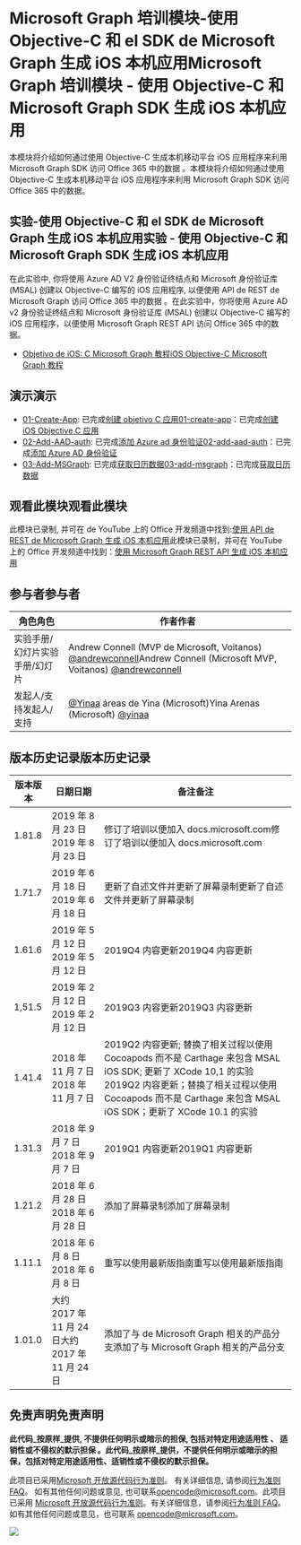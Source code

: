 # <a name="microsoft-graph-----objective-c--microsoft-graph-sdk--ios-"></a><span data-ttu-id="a2c18-101">Microsoft Graph 培训模块-使用 Objective-C 和 el SDK de Microsoft Graph 生成 iOS 本机应用</span><span class="sxs-lookup"><span data-stu-id="a2c18-101">Microsoft Graph 培训模块 - 使用 Objective-C 和 Microsoft Graph SDK 生成 iOS 本机应用</span></span>

<span data-ttu-id="a2c18-102">本模块将介绍如何通过使用 Objective-C 生成本机移动平台 iOS 应用程序来利用 Microsoft Graph SDK 访问 Office 365 中的数据 。</span><span class="sxs-lookup"><span data-stu-id="a2c18-102">本模块将介绍如何通过使用 Objective-C 生成本机移动平台 iOS 应用程序来利用 Microsoft Graph SDK 访问 Office 365 中的数据。</span></span>

## <a name="----objective-c--microsoft-graph-sdk--ios-"></a><span data-ttu-id="a2c18-103">实验-使用 Objective-C 和 el SDK de Microsoft Graph 生成 iOS 本机应用</span><span class="sxs-lookup"><span data-stu-id="a2c18-103">实验 - 使用 Objective-C 和 Microsoft Graph SDK 生成 iOS 本机应用</span></span>

<span data-ttu-id="a2c18-104">在此实验中, 你将使用 Azure AD V2 身份验证终结点和 Microsoft 身份验证库 (MSAL) 创建以 Objective-C 编写的 iOS 应用程序, 以便使用 API de REST de Microsoft Graph 访问 Office 365 中的数据 。</span><span class="sxs-lookup"><span data-stu-id="a2c18-104">在此实验中，你将使用 Azure AD v2 身份验证终结点和 Microsoft 身份验证库 (MSAL) 创建以 Objective-C 编写的 iOS 应用程序，以便使用 Microsoft Graph REST API 访问 Office 365 中的数据。</span></span>

- [<span data-ttu-id="a2c18-105">Objetivo de iOS: C Microsoft Graph 教程</span><span class="sxs-lookup"><span data-stu-id="a2c18-105">iOS Objective-C Microsoft Graph 教程</span></span>](https://docs.microsoft.com/graph/tutorials/ios-objectivec)

## <a name=""></a><span data-ttu-id="a2c18-106">演示</span><span class="sxs-lookup"><span data-stu-id="a2c18-106">演示</span></span>

- <span data-ttu-id="a2c18-107">[01-Create-App](demos/01-create-app): 已完成[创建 objetivo C 应用](https://docs.microsoft.com/graph/tutorials/ios-objectivec?tutorial-step=1)</span><span class="sxs-lookup"><span data-stu-id="a2c18-107">[01-create-app](demos/01-create-app)：已完成[创建 iOS Objective C 应用](https://docs.microsoft.com/graph/tutorials/ios-objectivec?tutorial-step=1)</span></span>
- <span data-ttu-id="a2c18-108">[02-Add-AAD-auth](demos/02-add-aad-auth): 已完成[添加 Azure ad 身份验证](https://docs.microsoft.com/graph/tutorials/ios-objectivec?tutorial-step=3)</span><span class="sxs-lookup"><span data-stu-id="a2c18-108">[02-add-aad-auth](demos/02-add-aad-auth)：已完成[添加 Azure AD 身份验证](https://docs.microsoft.com/graph/tutorials/ios-objectivec?tutorial-step=3)</span></span>
- <span data-ttu-id="a2c18-109">[03-Add-MSGraph](demos/03-add-msgraph): 已完成[获取日历数据](https://docs.microsoft.com/graph/tutorials/ios-objectivec?tutorial-step=4)</span><span class="sxs-lookup"><span data-stu-id="a2c18-109">[03-add-msgraph](demos/03-add-msgraph)：已完成[获取日历数据](https://docs.microsoft.com/graph/tutorials/ios-objectivec?tutorial-step=4)</span></span>

## <a name=""></a><span data-ttu-id="a2c18-110">观看此模块</span><span class="sxs-lookup"><span data-stu-id="a2c18-110">观看此模块</span></span>

<span data-ttu-id="a2c18-111">此模块已录制, 并可在 de YouTube 上的 Office 开发频道中找到:[使用 API de REST de Microsoft Graph 生成 iOS 本机应用](https://youtu.be/Gg8Qy1Dqyzw)</span><span class="sxs-lookup"><span data-stu-id="a2c18-111">此模块已录制，并可在 YouTube 上的 Office 开发频道中找到：[使用 Microsoft Graph REST API 生成 iOS 本机应用](https://youtu.be/Gg8Qy1Dqyzw)</span></span>

## <a name=""></a><span data-ttu-id="a2c18-112">参与者</span><span class="sxs-lookup"><span data-stu-id="a2c18-112">参与者</span></span>

| <span data-ttu-id="a2c18-113">角色</span><span class="sxs-lookup"><span data-stu-id="a2c18-113">角色</span></span> | <span data-ttu-id="a2c18-114">作者</span><span class="sxs-lookup"><span data-stu-id="a2c18-114">作者</span></span> |
| -------------------- | ------------------------------------------------------------------------------------- |
| <span data-ttu-id="a2c18-115">实验手册/幻灯片</span><span class="sxs-lookup"><span data-stu-id="a2c18-115">实验手册/幻灯片</span></span> | <span data-ttu-id="a2c18-116">Andrew Connell (MVP de Microsoft, Voitanos) [@andrewconnell](//github.com/andrewconnell)</span><span class="sxs-lookup"><span data-stu-id="a2c18-116">Andrew Connell (Microsoft MVP, Voitanos) [@andrewconnell](//github.com/andrewconnell)</span></span> |
| <span data-ttu-id="a2c18-117">发起人/支持</span><span class="sxs-lookup"><span data-stu-id="a2c18-117">发起人/支持</span></span> | <span data-ttu-id="a2c18-118">[@Yinaa](//github.com/yinaa) áreas de Yina (Microsoft)</span><span class="sxs-lookup"><span data-stu-id="a2c18-118">Yina Arenas (Microsoft) [@yinaa](//github.com/yinaa)</span></span> |

## <a name=""></a><span data-ttu-id="a2c18-119">版本历史记录</span><span class="sxs-lookup"><span data-stu-id="a2c18-119">版本历史记录</span></span>

| <span data-ttu-id="a2c18-120">版本</span><span class="sxs-lookup"><span data-stu-id="a2c18-120">版本</span></span> | <span data-ttu-id="a2c18-121">日期</span><span class="sxs-lookup"><span data-stu-id="a2c18-121">日期</span></span> | <span data-ttu-id="a2c18-122">备注</span><span class="sxs-lookup"><span data-stu-id="a2c18-122">备注</span></span> |
| ------- | ------------------ | ------------------------------------------------------------------------------------------------------------------------------------ |
| <span data-ttu-id="a2c18-123">1.8</span><span class="sxs-lookup"><span data-stu-id="a2c18-123">1.8</span></span> | <span data-ttu-id="a2c18-124">2019 年 8 月 23 日</span><span class="sxs-lookup"><span data-stu-id="a2c18-124">2019 年 8 月 23 日</span></span> | <span data-ttu-id="a2c18-125">修订了培训以便加入 docs.microsoft.com</span><span class="sxs-lookup"><span data-stu-id="a2c18-125">修订了培训以便加入 docs.microsoft.com</span></span> |
| <span data-ttu-id="a2c18-126">1.7</span><span class="sxs-lookup"><span data-stu-id="a2c18-126">1.7</span></span> | <span data-ttu-id="a2c18-127">2019 年 6 月 18 日</span><span class="sxs-lookup"><span data-stu-id="a2c18-127">2019 年 6 月 18 日</span></span> | <span data-ttu-id="a2c18-128">更新了自述文件并更新了屏幕录制</span><span class="sxs-lookup"><span data-stu-id="a2c18-128">更新了自述文件并更新了屏幕录制</span></span> |
| <span data-ttu-id="a2c18-129">1.6</span><span class="sxs-lookup"><span data-stu-id="a2c18-129">1.6</span></span> | <span data-ttu-id="a2c18-130">2019 年 5 月 12 日</span><span class="sxs-lookup"><span data-stu-id="a2c18-130">2019 年 5 月 12 日</span></span> | <span data-ttu-id="a2c18-131">2019Q4 内容更新</span><span class="sxs-lookup"><span data-stu-id="a2c18-131">2019Q4 内容更新</span></span> |
| <span data-ttu-id="a2c18-132">1,5</span><span class="sxs-lookup"><span data-stu-id="a2c18-132">1.5</span></span> | <span data-ttu-id="a2c18-133">2019 年 2 月 12 日</span><span class="sxs-lookup"><span data-stu-id="a2c18-133">2019 年 2 月 12 日</span></span> | <span data-ttu-id="a2c18-134">2019Q3 内容更新</span><span class="sxs-lookup"><span data-stu-id="a2c18-134">2019Q3 内容更新</span></span> |
| <span data-ttu-id="a2c18-135">1.4</span><span class="sxs-lookup"><span data-stu-id="a2c18-135">1.4</span></span> | <span data-ttu-id="a2c18-136">2018 年 11 月 7 日</span><span class="sxs-lookup"><span data-stu-id="a2c18-136">2018 年 11 月 7 日</span></span> | <span data-ttu-id="a2c18-137">2019Q2 内容更新; 替换了相关过程以使用 Cocoapods 而不是 Carthage 来包含 MSAL iOS SDK; 更新了 XCode 10,1 的实验</span><span class="sxs-lookup"><span data-stu-id="a2c18-137">2019Q2 内容更新；替换了相关过程以使用 Cocoapods 而不是 Carthage 来包含 MSAL iOS SDK；更新了 XCode 10.1 的实验</span></span> |
| <span data-ttu-id="a2c18-138">1.3</span><span class="sxs-lookup"><span data-stu-id="a2c18-138">1.3</span></span> | <span data-ttu-id="a2c18-139">2018 年 9 月 7 日</span><span class="sxs-lookup"><span data-stu-id="a2c18-139">2018 年 9 月 7 日</span></span> | <span data-ttu-id="a2c18-140">2019Q1 内容更新</span><span class="sxs-lookup"><span data-stu-id="a2c18-140">2019Q1 内容更新</span></span> |
| <span data-ttu-id="a2c18-141">1.2</span><span class="sxs-lookup"><span data-stu-id="a2c18-141">1.2</span></span> | <span data-ttu-id="a2c18-142">2018 年 6 月 28 日</span><span class="sxs-lookup"><span data-stu-id="a2c18-142">2018 年 6 月 28 日</span></span> | <span data-ttu-id="a2c18-143">添加了屏幕录制</span><span class="sxs-lookup"><span data-stu-id="a2c18-143">添加了屏幕录制</span></span> |
| <span data-ttu-id="a2c18-144">1.1</span><span class="sxs-lookup"><span data-stu-id="a2c18-144">1.1</span></span> | <span data-ttu-id="a2c18-145">2018 年 6 月 8 日</span><span class="sxs-lookup"><span data-stu-id="a2c18-145">2018 年 6 月 8 日</span></span> | <span data-ttu-id="a2c18-146">重写以使用最新版指南</span><span class="sxs-lookup"><span data-stu-id="a2c18-146">重写以使用最新版指南</span></span> |
| <span data-ttu-id="a2c18-147">1.0</span><span class="sxs-lookup"><span data-stu-id="a2c18-147">1.0</span></span> | <span data-ttu-id="a2c18-148">大约 2017 年 11 月 24 日</span><span class="sxs-lookup"><span data-stu-id="a2c18-148">大约 2017 年 11 月 24 日</span></span> | <span data-ttu-id="a2c18-149">添加了与 de Microsoft Graph 相关的产品分支</span><span class="sxs-lookup"><span data-stu-id="a2c18-149">添加了与 Microsoft Graph 相关的产品分支</span></span> |

## <a name=""></a><span data-ttu-id="a2c18-150">免责声明</span><span class="sxs-lookup"><span data-stu-id="a2c18-150">免责声明</span></span>

<span data-ttu-id="a2c18-151">**此代码_按原样_提供, 不提供任何明示或暗示的担保, 包括对特定用途适用性 、 适销性或不侵权的默示担保 。**</span><span class="sxs-lookup"><span data-stu-id="a2c18-151">**此代码_按原样_提供，不提供任何明示或暗示的担保，包括对特定用途适用性、适销性或不侵权的默示担保。**</span></span>

<span data-ttu-id="a2c18-152">此项目已采用[Microsoft 开放源代码行为准则](https://opensource.microsoft.com/codeofconduct/)。 有关详细信息, 请参阅[行为准则 FAQ](https://opensource.microsoft.com/codeofconduct/faq/)。 如有其他任何问题或意见, 也可联系[opencode@microsoft.com](mailto:opencode@microsoft.com)。</span><span class="sxs-lookup"><span data-stu-id="a2c18-152">此项目已采用 [Microsoft 开放源代码行为准则](https://opensource.microsoft.com/codeofconduct/)。有关详细信息，请参阅[行为准则 FAQ](https://opensource.microsoft.com/codeofconduct/faq/)。如有其他任何问题或意见，也可联系 [opencode@microsoft.com](mailto:opencode@microsoft.com)。</span></span>

<img src="https://telemetry.sharepointpnp.com/msgraph-training-ios-objectivec" />
